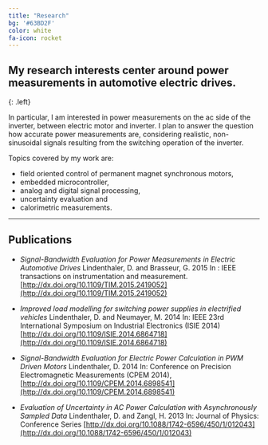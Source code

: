 ```yaml
---
title: "Research"
bg: '#63BD2F'
color: white
fa-icon: rocket
---
```


## My research interests center around power measurements in automotive electric drives.
{: .left}

In particular, I am interested in power measurements on the ac side of the inverter, between electric motor and inverter.
I plan to answer the question how accurate power measurements are, considering realistic, non-sinusoidal signals resulting from the switching operation of the inverter.

Topics covered by my work are: 

- field oriented control of permanent magnet synchronous motors, 
- embedded microcontroller, 
- analog and digital signal processing, 
- uncertainty evaluation and 
- calorimetric measurements.

-------------------------

## Publications

- *Signal-Bandwidth Evaluation for Power Measurements in Electric Automotive Drives*
Lindenthaler, D. and  Brasseur, G. 2015 In : IEEE transactions on instrumentation and measurement.
[http://dx.doi.org/10.1109/TIM.2015.2419052](http://dx.doi.org/10.1109/TIM.2015.2419052)

- *Improved load modelling for switching power supplies in electrified vehicles*
Lindenthaler, D. and Neumayer, M. 2014 In: IEEE 23rd International Symposium on Industrial Electronics (ISIE 2014) 
[http://dx.doi.org/10.1109/ISIE.2014.6864718](http://dx.doi.org/10.1109/ISIE.2014.6864718)

- *Signal-Bandwidth Evaluation for Electric Power Calculation in PWM Driven Motors*
Lindenthaler, D. 2014 In: Conference on Precision Electromagnetic Measurements (CPEM 2014),
[http://dx.doi.org/10.1109/CPEM.2014.6898541](http://dx.doi.org/10.1109/CPEM.2014.6898541)

- *Evaluation of Uncertainty in AC Power Calculation with Asynchronously Sampled Data*
Lindenthaler, D. and Zangl, H. 2013 In: Journal of Physics: Conference Series
[http://dx.doi.org/10.1088/1742-6596/450/1/012043](http://dx.doi.org/10.1088/1742-6596/450/1/012043)


